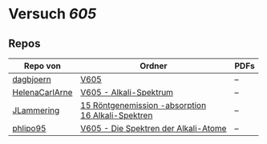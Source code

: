 # Versuch *605*

## Repos

|                Repo von                |                                                                                                                              Ordner                                                                                                                              |PDFs|
|----------------------------------------|------------------------------------------------------------------------------------------------------------------------------------------------------------------------------------------------------------------------------------------------------------------|----|
|[dagbjoern](../repo/dagbjoern)          |[V605](https://github.com/dagbjoern/AP-Physik/tree/master/V605)                                                                                                                                                                                                   |–   |
|[HelenaCarlArne](../repo/HelenaCarlArne)|[V605 - Alkali-Spektrum](https://github.com/HelenaCarlArne/ProtokolleAP/tree/master/V605%20-%20Alkali-Spektrum)                                                                                                                                                   |–   |
|[JLammering](../repo/JLammering)        |[15 Röntgenemission -absorption ](https://github.com/JLammering/Physikalisches-Praktikum/tree/master/15%20R%C3%B6ntgenemission%20-absorption%20)<br/>[16 Alkali-Spektren](https://github.com/JLammering/Physikalisches-Praktikum/tree/master/16%20Alkali-Spektren)|–   |
|[phlipo95](../repo/phlipo95)            |[V605 - Die Spektren der Alkali-Atome](https://github.com/phlipo95/AP-Praktikum/tree/master/V605%20-%20Die%20Spektren%20der%20Alkali-Atome)                                                                                                                       |–   |
